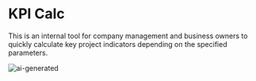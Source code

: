 # KPI Calc

This is an internal tool for company management and business owners to quickly calculate key project indicators depending on the specified parameters.

![ai-generated](https://github.com/ksn135/KPI-Calc/blob/master/KPI%20Calc/Assets.xcassets/ai-generated.png?raw=true)
                
